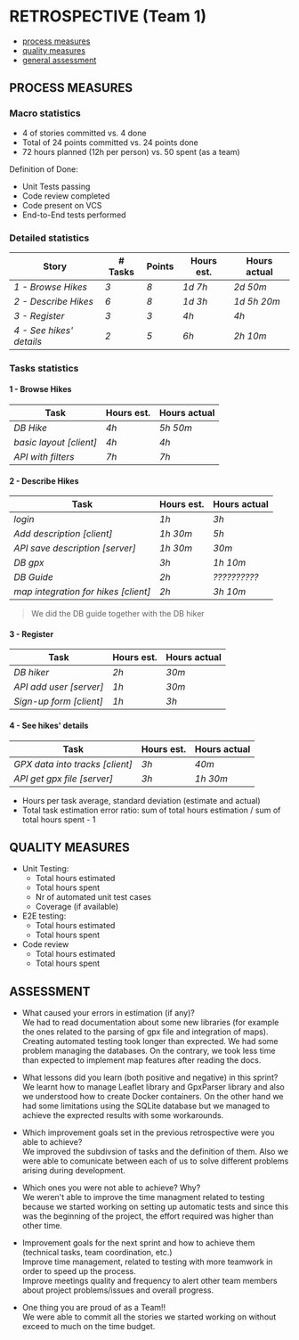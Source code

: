 RETROSPECTIVE (Team 1)
=====================================


- [process measures](#process-measures)
- [quality measures](#quality-measures)
- [general assessment](#assessment)

## PROCESS MEASURES 

### Macro statistics

- 4 of stories committed vs. 4 done 
- Total of 24 points committed vs. 24 points done 
-  72 hours planned (12h per person) vs. 50 spent (as a team)

Definition of Done: 
- Unit Tests passing
- Code review completed
- Code present on VCS
- End-to-End tests performed


### Detailed statistics

| Story  | # Tasks | Points | Hours est. | Hours actual |
|--------|---------|--------|------------|--------------|
| _1 - Browse Hikes_ | _3_ | _8_ | _1d 7h_ | _2d 50m_ |
| _2 - Describe Hikes_ | _6_ | _8_ | _1d 3h_ | _1d 5h 20m_ |
| _3 - Register_ | _3_ | _3_ | _4h_ | _4h_ |
| _4 - See hikes' details_ | _2_ | _5_ | _6h_ | _2h 10m_ |
   
### Tasks statistics
#### 1 - Browse Hikes
| Task | Hours est. | Hours actual |
|------|------------|--------------|
| _DB Hike_  |  _4h_  |  _5h 50m_  |
| _basic layout [client]_  |  _4h_  |  _4h_  |
| _API with filters_  |  _7h_  |  _7h_  |

#### 2 - Describe Hikes
| Task | Hours est. | Hours actual |
|------|------------|--------------|
| _login_  |  _1h_  |  _3h_  |
| _Add description [client]_  |  _1h 30m_  |  _5h_  |
| _API save description [server]_  |  _1h 30m_  |  _30m_  |
| _DB gpx_  |  _3h_  |  _1h 10m_  |
| _DB Guide_  |  _2h_  |  _??????????_  |
| _map integration for hikes [client]_  |  _2h_  |  _3h 10m_  |

> We did the DB guide together with the DB hiker

#### 3 - Register
| Task | Hours est. | Hours actual |
|------|------------|--------------|
| _DB hiker_  |  _2h_  |  _30m_  |
| _API add user [server]_  |  _1h_  |  _30m_  |
| _Sign-up form [client]_  |  _1h_  |  _3h_  |

#### 4 - See hikes' details
| Task | Hours est. | Hours actual |
|------|------------|--------------|
| _GPX data into tracks [client]_  |  _3h_  |  _40m_  |
| _API get gpx file [server]_  |  _3h_  |  _1h 30m_  |


- Hours per task average, standard deviation (estimate and actual)
- Total task estimation error ratio: sum of total hours estimation / sum of total hours spent - 1

  
## QUALITY MEASURES 

- Unit Testing:
  - Total hours estimated
  - Total hours spent
  - Nr of automated unit test cases 
  - Coverage (if available)
- E2E testing:
  - Total hours estimated
  - Total hours spent
- Code review 
  - Total hours estimated 
  - Total hours spent
  


## ASSESSMENT

- What caused your errors in estimation (if any)?  
We had to read documentation about some new libraries (for example the ones related to the parsing of gpx file and integration of maps). Creating automated testing took longer than exprected. We had some problem managing the databases. On the contrary, we took less time than expected to implement map features after reading the docs.


- What lessons did you learn (both positive and negative) in this sprint?  
We learnt how to manage Leaflet library and GpxParser library and also we understood how to create Docker containers. On the other hand we had some limitations using the SQLite database but we managed to achieve the exprected results with some workarounds.

- Which improvement goals set in the previous retrospective were you able to achieve?  
We improved the subdivsion of tasks and the definition of them. Also we were able to comunicate between each of us to solve different problems arising during development.
  
- Which ones you were not able to achieve? Why?  
We weren't able to improve the time managment related to testing because we started working on setting up automatic tests and since this was the beginning of the project, the effort required was higher than other time.

- Improvement goals for the next sprint and how to achieve them (technical tasks, team coordination, etc.)  
Improve time management, related to testing with more teamwork in order to speed up the process.  
Improve meetings quality and frequency to alert other team members about project problems/issues and overall progress.


- One thing you are proud of as a Team!!  
We were able to commit all the stories we started working on without exceed to much on the time budget.